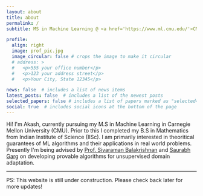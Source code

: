 ```yaml
---
layout: about
title: about
permalink: /
subtitle: MS in Machine Learning @ <a href='https://www.ml.cmu.edu/'>CMU</a> \cdot BS in Mathematics @ <a href='http://www.math.iisc.ac.in/'>IISc</a>

profile:
  align: right
  image: prof_pic.jpg
  image_circular: false # crops the image to make it circular
  # address: >
  #   <p>555 your office number</p>
  #   <p>123 your address street</p>
  #   <p>Your City, State 12345</p>

news: false  # includes a list of news items
latest_posts: false  # includes a list of the newest posts
selected_papers: false # includes a list of papers marked as "selected={true}"
social: true  # includes social icons at the bottom of the page
---
```


Hi! I'm Akash, currently pursuing my M.S in Machine Learning in Carnegie Mellon University (CMU). Prior to this I completed my B.S in Mathematics from Indian Institute of Science (IISc). I am primarily interested in theoritical guarantees of ML algorithms and their applications in real world problems. Presently I'm being advised by [Prof. Sivaraman Balakrishnan](https://www.stat.cmu.edu/~siva/) and [Saurabh Garg](https://saurabhgarg1996.github.io/) on developing provable algorithms for unsupervised domain adaptation.

---

PS: This website is still under construction. Please check back later for more updates!